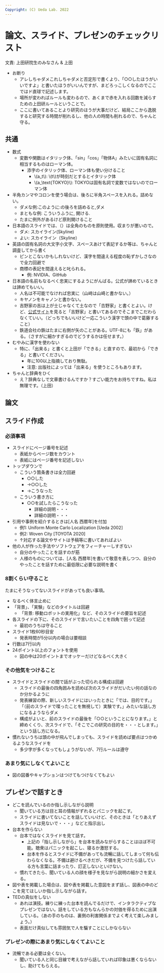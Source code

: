 ```yaml
---
Copyright: (C) Ueda Lab. 2022
---
```


# 論文、スライド、プレゼンのチェックリスト

文責: 上田研院生のみなさん & 上田

* お断り
    * アレしちゃダメこれしちゃダメと否定形で書くより、「○○したほうがいいですよ」と書いたほうがいいんですが、まどろっこしくなるのでここではド直球で記述します。
    * 場所が変わればルールも変わるので、あくまで赤を入れる回数を減らすための上田研ルールということで。
    * ここに書いてあることより研究のほうが大事だけど、結局ここから逸脱すると研究する時間が削れるし、他の人の時間も削れるので、ちゃんと守る。

## 共通

* 数式
    * 変数や関数はイタリック体、「sin」「cos」「物体A」みたいに固有名詞に相当するものはローマン体。
         * 添字のイタリック体、ローマン体も使い分けること
            * \\(a_t\\): \\(t\\)が時刻だとするとイタリック体
            * \\(a_\text{TOKYO}\\): TOKYOは固有名詞で変数ではないのでローマン体
* 半角カンマやコロンを使う場合は、後ろに半角スペースを入れる。詰めない。
    * ダメな例:このように:の後ろを詰めると,ダメ
    * まともな例: こういうふうに, 開ける. 
    * たまに例外があるけど原則開けること
* 日本語のスライドでは、（）は全角のものを原則使用。収まりが悪いので。
    * ダメ: スカイライン(Skyline)
    * よい: スカイライン（Skyline）
* 英語の固有名詞の大文字小文字、スペースあけて表記するか等は、ちゃんと調査してから書く
    * ピンとこないかもしれないけど、漢字を間違える程度の恥ずかしさなので全力回避で
    * 商標の表記を間違えると叱られる。
        * 例: NVIDIA、GitHub
* 日本語の名前もなるべく忠実にするようにがんばる。公式が諦めているときは諦めてもいい。
    * 人名は不可能でなければ忠実に（山﨑は山崎と書かない。）
    * キヤノンをキャノンと書かない。
    * 吉野家の吉は上が士じゃなくて土なので「𠮷野家」と書くとよい。けど、[公式サイト](https://www.yoshinoya.com/)を見ると「吉野家」と書いてあるのでそこまでこだわらなくていい。（どっちでもいいけど一応こういう漢字で頭の中で葛藤すること）
    * 鉄道会社の鉄はたまに右側が矢のことがある。UTF-8にも「鉃」がある。（さすがに細かすぎるのでどうするかは任せます。）
* むやみに漢字を使わない
    * 特に、「出来る」と書くと上田が「できる」と直すので、最初から「できる」と書いてください。
        * 年に100以上指摘しており無駄。
        * 注意: 出版社によっては「出来る」を使うところもあります。
* ちゃんと辞典をひく
    * え？辞典なしで文章書けるんですか？すごい能力をお持ちですね。私は無理です。（上田）

## 論文

## スライド作成

### 必須事項

* スライドにページ番号を記述
    * 表紙からページ数をカウント
    * 表紙にはページ番号を記述しない
* トップダウンで
    * こういう箇条書きは全力回避
        * ○○した
        * →○○した
        * →こうなった
    * こういう書き方に
        * ○○を試したらこうなった
            * 詳細の説明・・・
            * 詳細の説明・・・
* 引用や事例を紹介するときは[人名 西暦年]を付加
    * 例1: Uniform Monte Carlo Localization [Ueda 2002]
    * 例2: Woven City [TOYOTA 2020]
    * ↑対応する論文やサイトは予稿等に書いてあればよい
* 他の人が作った手法やソフトウェアをフィーチャーしすぎない
    * 自分のやったことを話すのが筋
    * 人様のものについては、[人名 西暦年]を書いて敬意を表しつつ、自分のやったことを話すために最低限に必要な説明を書く

### 8割くらい守ること

たまにそうなってないスライドがあっても良い事項。

* なるべく体言止めに
* 「背景」、「実験」などのタイトルは回避
    * 「背景: 移動ロボットの実用化」など、そのスライドの要旨を記述
* 各スライドの下に、そのスライドで言いたいことを四角で囲って記述
    * 最初のうちは守ること
* スライド1枚60秒目安
    * 発表時間が5分以内の場合は要相談
* 行数は7行以内
* 24ポイント以上のフォントを使用
    * 図の中は20ポイントまでオッケーだけどなるべく大きく

### その他気をつけること

* スライドとスライドの間で話がぶった切られる構成は回避
    * スライドの最後の四角囲みを読めば次のスライドがだいたい何の話なのか分かるように
    * 発表練習の際、新しいスライドにはいったときに「では、目的です。」「（前のスライドで喋ったことを無視して）実験です。」みたいな話し方になるようならダメ
    * 構成がよいと、前のスライドの最後を「○○ということになります。」と締めくくり、次スライドで、「そこでこの研究の目的を・・・とします。」という話し方になる。
* 慣れないうちは頭の中が飛んでしまっても、スライドを読めば要点はつかめるようなスライドを
    * 多少字が多くなってもしょうがないが、7行ルールは遵守

### あまり気にしなくてよいこと

* 図の図番やキャプションはつけてもつけなくてもよい

## プレゼンで話すとき

* どこを読んでいるのか指し示しながら説明
    * 聞いている方は目と耳の情報がずれるとパニックを起こす。
    * スライドに書いてないことを話していいけど、そのときは「とりあえずスライドは見ないで・・・」などと指示出し
* 台本を作らない
    * 台本ではなくスライドを見て話す。
        * 上記の「指し示しながら」を台本を読みながらすることはほぼ不可能。聴衆はパニックを起こし、寝るか激怒する。
        * 台本を作るとスライドに不備があっても流暢に話してしまって何も伝わらなくなる。不備は避けるべきだが、不備を見つけたら話している方も言葉に詰まったり、訂正しないといけない。
    * 慣れてきたら、聞いている人の顔を様子を見ながら説明の細かさを変える。
* 図や表を掲載した場合は、図や表を掲載した意図をまず話し、図表の中のどこを見てほしいか指し示しながら話す。
* TEDの真似をしない
    * あれは演技。練りに練った台本を読んでるだけで、インタラクティブなプレゼンではない。話をしている方もなんらかの対価を得るために出演している。（あの手のものは、裏側の利害関係までよく考えて楽しみましょう。）
    * 表面だけ真似しても雰囲気で人を騙すことにしかならない

### プレゼンの際にあまり気にしなくてよいこと


* 流暢である必要は全くない。
    * 聞いている人と同じ目線で考えながら話していれば印象は悪くならないし、助けてもらえる。




